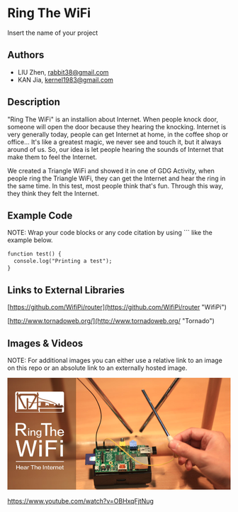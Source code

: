 # Ring The WiFi
Insert the name of your project

## Authors
- LIU Zhen, rabbit38@gmail.com
- KAN Jia, kernel1983@gmail.com

## Description
"Ring The WiFi" is an installion about Internet. When people knock door, someone will open the door because they hearing the knocking. Internet is very generally today, people can get Internet at home, in the coffee shop or office... It's like a greatest magic, we never see and touch it, but it always around of us. So, our idea is let people hearing the sounds of Internet that make them to feel the Internet. 

We created a Triangle WiFi and showed it in one of GDG Activity, when people ring the Triangle WiFi, they can get the Internet and hear the ring in the same time. In this test, most people think that's fun. Through this way, they think they felt the Internet.

## Example Code
NOTE: Wrap your code blocks or any code citation by using ``` like the example below.
```
function test() {
  console.log("Printing a test");
}
```
## Links to External Libraries

[https://github.com/WifiPi/router](https://github.com/WifiPi/router "WifiPi")

[http://www.tornadoweb.org/](http://www.tornadoweb.org/ "Tornado")

## Images & Videos
NOTE: For additional images you can either use a relative link to an image on this repo or an absolute link to an externally hosted image.

![Example Image](project_images/cover.jpg?raw=true "Example Image")

https://www.youtube.com/watch?v=OBHxqFjtNug
